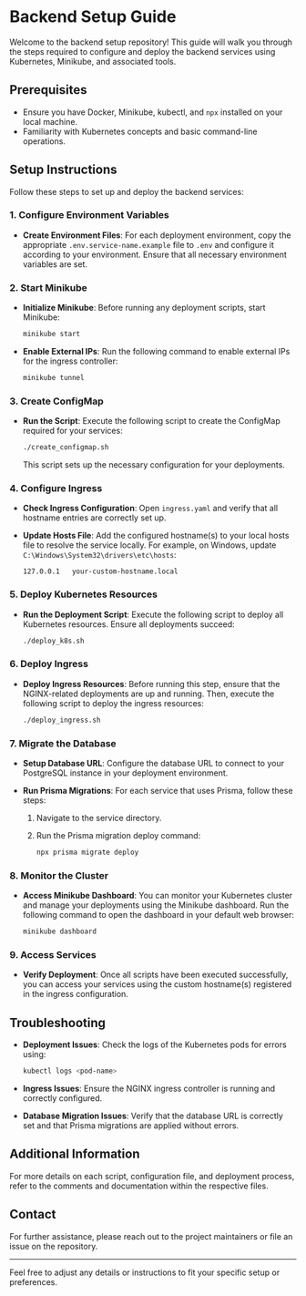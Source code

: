 # Backend Setup Guide

Welcome to the backend setup repository! This guide will walk you through the steps required to configure and deploy the backend services using Kubernetes, Minikube, and associated tools.

## Prerequisites

- Ensure you have Docker, Minikube, kubectl, and `npx` installed on your local machine.
- Familiarity with Kubernetes concepts and basic command-line operations.

## Setup Instructions

Follow these steps to set up and deploy the backend services:

### 1. Configure Environment Variables

- **Create Environment Files**: For each deployment environment, copy the appropriate `.env.service-name.example` file to `.env` and configure it according to your environment. Ensure that all necessary environment variables are set.

### 2. Start Minikube

- **Initialize Minikube**: Before running any deployment scripts, start Minikube:

  ```bash
  minikube start
  ```

- **Enable External IPs**: Run the following command to enable external IPs for the ingress controller:

  ```bash
  minikube tunnel
  ```

### 3. Create ConfigMap

- **Run the Script**: Execute the following script to create the ConfigMap required for your services:

  ```bash
  ./create_configmap.sh
  ```

  This script sets up the necessary configuration for your deployments.

### 4. Configure Ingress

- **Check Ingress Configuration**: Open `ingress.yaml` and verify that all hostname entries are correctly set up.

- **Update Hosts File**: Add the configured hostname(s) to your local hosts file to resolve the service locally. For example, on Windows, update `C:\Windows\System32\drivers\etc\hosts`:

  ```
  127.0.0.1   your-custom-hostname.local
  ```

### 5. Deploy Kubernetes Resources

- **Run the Deployment Script**: Execute the following script to deploy all Kubernetes resources. Ensure all deployments succeed:

  ```bash
  ./deploy_k8s.sh
  ```

### 6. Deploy Ingress

- **Deploy Ingress Resources**: Before running this step, ensure that the NGINX-related deployments are up and running. Then, execute the following script to deploy the ingress resources:

  ```bash
  ./deploy_ingress.sh
  ```

### 7. Migrate the Database

- **Setup Database URL**: Configure the database URL to connect to your PostgreSQL instance in your deployment environment.

- **Run Prisma Migrations**: For each service that uses Prisma, follow these steps:

  1. Navigate to the service directory.
  2. Run the Prisma migration deploy command:

     ```bash
     npx prisma migrate deploy
     ```

### 8. Monitor the Cluster

- **Access Minikube Dashboard**: You can monitor your Kubernetes cluster and manage your deployments using the Minikube dashboard. Run the following command to open the dashboard in your default web browser:

  ```bash
  minikube dashboard
  ```

### 9. Access Services

- **Verify Deployment**: Once all scripts have been executed successfully, you can access your services using the custom hostname(s) registered in the ingress configuration.

## Troubleshooting

- **Deployment Issues**: Check the logs of the Kubernetes pods for errors using:

  ```bash
  kubectl logs <pod-name>
  ```

- **Ingress Issues**: Ensure the NGINX ingress controller is running and correctly configured.

- **Database Migration Issues**: Verify that the database URL is correctly set and that Prisma migrations are applied without errors.

## Additional Information

For more details on each script, configuration file, and deployment process, refer to the comments and documentation within the respective files.

## Contact

For further assistance, please reach out to the project maintainers or file an issue on the repository.

---

Feel free to adjust any details or instructions to fit your specific setup or preferences.